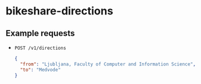 # bikeshare-directions

## Example requests

- `POST /v1/directions`

  ```json
  {
    "from": "Ljubljana, Faculty of Computer and Information Science",
    "to": "Medvode"
  }
  ```
